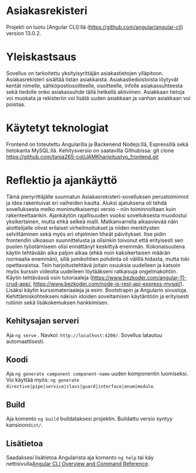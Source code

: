 # Asiakasrekisteri

Projekti on luotu [Angular CLI]:llä (https://github.com/angular/angular-cli)
version 13.0.2.

# Yleiskastsaus

Sovellus on tarkoitettu yksityisyrittäjän asiakastietojen ylläpitoon. Asiakasrekisteri sisältää listan asiakkaista. Asiakastiedoistoista löytyvät kentät nimelle, sähköpostiosoitteelle, osoitteelle, infolle asiakassuhteesta sekä tiedolle onko asiakassuhde tällä hetkellä aktiviinen. Asiakkaan tietoja voi muokata ja rekisteriin voi lisätä uuden asiakkaan ja vanhan asiakkaan voi poistaa.

# Käytetyt teknologiat

Frontend on toteutettu Angularilla ja Backenend Nodejs:llä, Expressillä sekä tietokanta MySQL:llä. Kehitysversio on saatavilla Githubissa: git clone https://github.com/tanja265-col/JAMKharjoitustyo_frontend.git

# Reflektio ja ajankäyttö

Tämä pienyrittäjälle suunnatun Asiakasrekisteri-sovelluksen perustoiminnot ja idea rakentuivat eri vaiheiden kautta. Aluksi ajatuksena oli tehdä sovelluksesta melko monimutkaisempi versio - niin toiminnoiltaan kuin rakenteeltaankin. Ajankäytön rajallisuuden vuoksi sovelluksesta muodostui yksikertainen, mutta ehkä selkeä malli. Matkanvarrella aikaavievää näin aloittelijalle olivat erilaiset virheilmoitukset ja niiden merkitysten selvittäminen sekä myös eri ohjelmien tiheät päivitykset. Itse pidin frontendin ulkoasun suunnittelusta ja olisinkin toivonut että erityisesti sen puolen työstämiseen olisi ennättänyt keskittyä enemmän. Kokonaisuutena käytin tehtävään aika paljon aikaa (ehkä noin kaksikertaisen määrän normaalia enemmän), sillä jumikohtien pohdinta oli välillä hidasta, mutta toki opettavaistsa. Tein harjoitustehtävä joitain osuuksia uudelleen ja katsoin myös kurssin videoita uudelleen löytääkseni ratkaisuja ongelmakohtiin. Käytin tehtävässä osin tutoriaaleja (https://www.bezkoder.com/angular-11-crud-app/, https://www.bezkoder.com/node-js-rest-api-express-mysql/). Lisäksi käytin kurssimateriaaleja ja esim. Bootstrapin ja Angularin sivustoja. Kehittämiskohteikseni näkisin idoiden soveltamisen käytäntöön ja erityisesti rutiinin sekä lisäkokemuksen hankkimisen.

## Kehitysajan serveri

Aja `ng serve` . Navkoi: `http://localhost:4200/`. Sovellus latautuu automaattisesti.

## Koodi

Aja `ng generate component component-name` uuden komponentin luomiseksi. Voi käyttää myös: `ng generate directive|pipe|service|class|guard|interface|enum|module`.

## Build

Aja komento `ng build` buildataksesi projektin. Buildattu versio syntyy kansioon`dist/`.

## Lisätietoa

Saadaksesi lisätietoa Angularista aja komento `ng help` tai käy nettisivulla[Angular CLI Overview and Command Reference](https://angular.io/cli).
